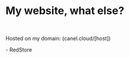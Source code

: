 <h1>My website, what else?</h1>
<br>
<p>Hosted on my domain: (canel.cloud/[host])</p>
<p href="https://canel.cloud/RedStore">- RedStore</p>
